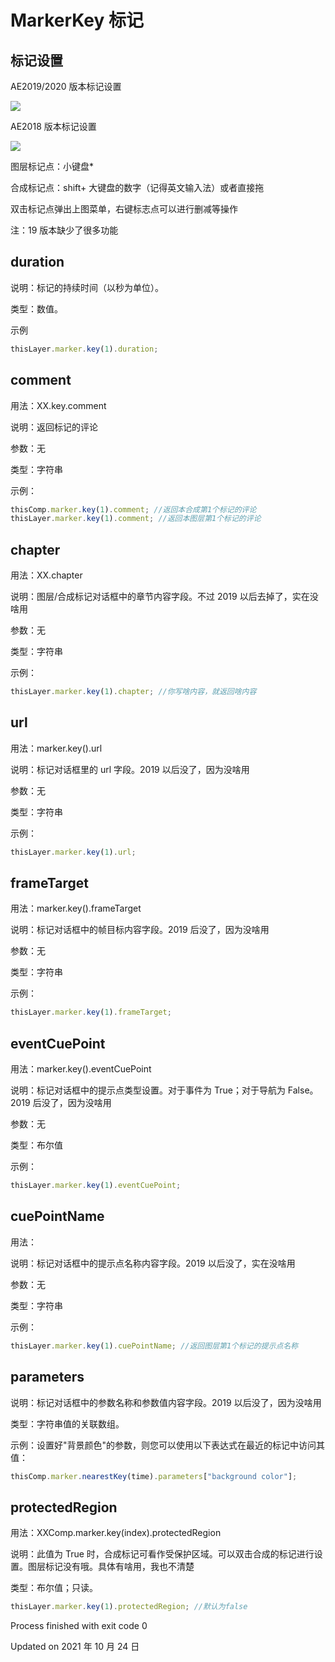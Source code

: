 # MarkerKey 标记

## 标记设置

AE2019/2020 版本标记设置

![](https://mir.yuelili.com/wp-content/uploads/user/AE/expression/exp-12-1.bmp)

AE2018 版本标记设置

![](https://mir.yuelili.com/wp-content/uploads/user/AE/expression/exp-10-1.bmp)

图层标记点：小键盘\*

合成标记点：shift+ 大键盘的数字（记得英文输入法）或者直接拖

双击标记点弹出上图菜单，右键标志点可以进行删减等操作

注：19 版本缺少了很多功能

## duration

说明：标记的持续时间（以秒为单位）。

类型：数值。

示例

```javascript
thisLayer.marker.key(1).duration;
```

## comment

用法：XX.key.comment

说明：返回标记的评论

参数：无

类型：字符串

示例：

```javascript
thisComp.marker.key(1).comment; //返回本合成第1个标记的评论
thisLayer.marker.key(1).comment; //返回本图层第1个标记的评论
```

## chapter

用法：XX.chapter

说明：图层/合成标记对话框中的章节内容字段。不过 2019 以后去掉了，实在没啥用

参数：无

类型：字符串

示例：

```javascript
thisLayer.marker.key(1).chapter; //你写啥内容，就返回啥内容
```

## url

用法：marker.key().url

说明：标记对话框里的 url 字段。2019 以后没了，因为没啥用

参数：无

类型：字符串

示例：

```javascript
thisLayer.marker.key(1).url;
```

## frameTarget

用法：marker.key().frameTarget

说明：标记对话框中的帧目标内容字段。2019 后没了，因为没啥用

参数：无

类型：字符串

示例：

```javascript
thisLayer.marker.key(1).frameTarget;
```

## eventCuePoint

用法：marker.key().eventCuePoint

说明：标记对话框中的提示点类型设置。对于事件为 True；对于导航为 False。2019 后没了，因为没啥用

参数：无

类型：布尔值

示例：

```javascript
thisLayer.marker.key(1).eventCuePoint;
```

## cuePointName

用法：

说明：标记对话框中的提示点名称内容字段。2019 以后没了，实在没啥用

参数：无

类型：字符串

示例：

```javascript
thisLayer.marker.key(1).cuePointName; //返回图层第1个标记的提示点名称
```

## parameters

说明：标记对话框中的参数名称和参数值内容字段。2019 以后没了，因为没啥用

类型：字符串值的关联数组。

示例：设置好"背景颜色"的参数，则您可以使用以下表达式在最近的标记中访问其值：

```javascript
thisComp.marker.nearestKey(time).parameters["background color"];
```

## protectedRegion

用法：XXComp.marker.key(index).protectedRegion

说明：此值为 True 时，合成标记可看作受保护区域。可以双击合成的标记进行设置。图层标记没有哦。具体有啥用，我也不清楚

类型：布尔值；只读。

```javascript
thisLayer.marker.key(1).protectedRegion; //默认为false
```

Process finished with exit code 0

Updated on 2021 年 10 月 24 日
